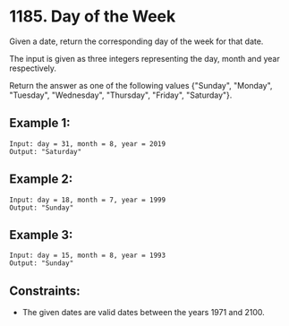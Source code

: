 # 1185. Day of the Week

Given a date, return the corresponding day of the week for that date.

The input is given as three integers representing the day, month and year respectively.

Return the answer as one of the following values {"Sunday", "Monday", "Tuesday", "Wednesday", "Thursday", "Friday", "Saturday"}.

## Example 1:

```
Input: day = 31, month = 8, year = 2019
Output: "Saturday"
```

## Example 2:

```
Input: day = 18, month = 7, year = 1999
Output: "Sunday"
```

## Example 3:

```
Input: day = 15, month = 8, year = 1993
Output: "Sunday"
```

## Constraints:

* The given dates are valid dates between the years 1971 and 2100.
